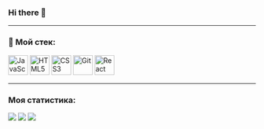 ### Hi there 👋

---
### :hammer: Мой стек:
<div>
  <img src="https://cdn.jsdelivr.net/gh/devicons/devicon/icons/javascript/javascript-original.svg" title="JS" alt="JavaScript" width="40" height="40" />
  <img src="https://cdn.jsdelivr.net/gh/devicons/devicon/icons/html5/html5-original.svg" title="HTML5" alt="HTML5" width="40" height="40" />
  <img src="https://cdn.jsdelivr.net/gh/devicons/devicon/icons/css3/css3-original.svg" title="CSS3" alt="CSS3" width="40" height="40" />
  <img src="https://cdn.jsdelivr.net/gh/devicons/devicon/icons/git/git-original.svg" title="Git" alt="Git" width="40" height="40" />
  <img src="https://cdn.jsdelivr.net/gh/devicons/devicon/icons/react/react-original.svg" title="React" alt="React" width="40" height="40" />
</div>

---
### Моя статистика:  
  ![](http://github-profile-summary-cards.vercel.app/api/cards/stats?username=JayWeee&theme=apprentice)
  ![](http://github-profile-summary-cards.vercel.app/api/cards/repos-per-language?username=JayWeee&theme=apprentice)
![](http://github-profile-summary-cards.vercel.app/api/cards/profile-details?username=JayWeee&theme=apprentice)






<!--![](http://github-profile-summary-cards.vercel.app/api/cards/repos-per-language?username=JayWeee&theme=apprentice)
![](http://github-profile-summary-cards.vercel.app/api/cards/profile-details?username=JayWeee&theme=apprentice)

**JayWeee/JayWeee** is a ✨ _special_ ✨ repository because its `README.md` (this file) appears on your GitHub profile.

Here are some ideas to get you started:

- 🔭 I’m currently working on ...
- 🌱 I’m currently learning ...
- 👯 I’m looking to collaborate on ...
- 🤔 I’m looking for help with ...
- 💬 Ask me about ...
- 📫 How to reach me: ...
- 😄 Pronouns: ...
- ⚡ Fun fact: ...
-->
